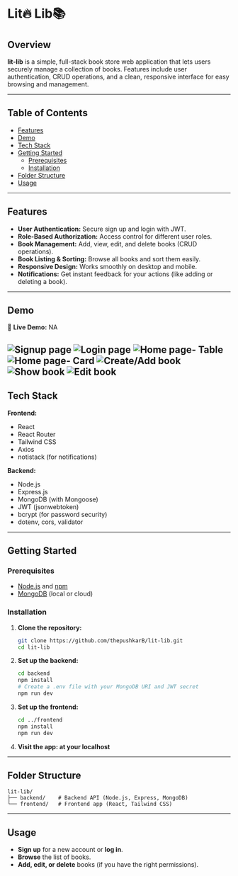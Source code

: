 # Lit🔥 Lib📚

## Overview

**lit-lib** is a simple, full-stack book store web application that lets users securely manage a collection of books. Features include user authentication, CRUD operations, and a clean, responsive interface for easy browsing and management.

---
## Table of Contents
- [Features](#features)
- [Demo](#demo)
- [Tech Stack](#tech-stack)
- [Getting Started](#getting-started)
  - [Prerequisites](#prerequisites)
  - [Installation](#installation)
- [Folder Structure](#folder-structure)
- [Usage](#usage)
---

## Features

- **User Authentication:** Secure sign up and login with JWT.
- **Role-Based Authorization:** Access control for different user roles.
- **Book Management:** Add, view, edit, and delete books (CRUD operations).
- **Book Listing & Sorting:** Browse all books and sort them easily.
- **Responsive Design:** Works smoothly on desktop and mobile.
- **Notifications:** Get instant feedback for your actions (like adding or deleting a book).
---

## Demo

🔗 **Live Demo:** NA

![Signup page](frontend/public/ss1.png)
![Login page](frontend/public/ss2.png)
![Home page- Table](frontend/public/ss3.png)
![Home page- Card](frontend/public/ss4.png)
![Create/Add book](frontend/public/ss5.png)
![Show book](frontend/public/ss6.png)
![Edit book](frontend/public/ss7.png)
---

## Tech Stack

**Frontend:**
- React
- React Router
- Tailwind CSS
- Axios
- notistack (for notifications)

**Backend:**
- Node.js
- Express.js
- MongoDB (with Mongoose)
- JWT (jsonwebtoken)
- bcrypt (for password security)
- dotenv, cors, validator

---

## Getting Started

### Prerequisites

- [Node.js](https://nodejs.org/) and [npm](https://www.npmjs.com/)
- [MongoDB](https://www.mongodb.com/) (local or cloud)

### Installation

1. **Clone the repository:**
   ```bash
   git clone https://github.com/thepushkarB/lit-lib.git
   cd lit-lib
   ```

2. **Set up the backend:**
   ```bash
   cd backend
   npm install
   # Create a .env file with your MongoDB URI and JWT secret
   npm run dev
   ```

3. **Set up the frontend:**
   ```bash
   cd ../frontend
   npm install
   npm run dev
   ```

4. **Visit the app: at your localhost**  

---

## Folder Structure

```
lit-lib/
├── backend/    # Backend API (Node.js, Express, MongoDB)
└── frontend/   # Frontend app (React, Tailwind CSS)
```

---

## Usage

- **Sign up** for a new account or **log in**.
- **Browse** the list of books.
- **Add, edit, or delete** books (if you have the right permissions).


